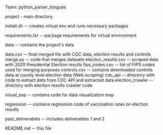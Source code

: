 Team: python_parser_tongues

project - main directory

install.sh -- creates virtual env and runs necessary packages

requirements.txt -- package requirements for virtual environment

data -- contains the project's data

data.csv -- final merged file with CDC data, election results and controls
merge.py -- code that merges datasets
election_results.csv -- scraped data with 2020 Presidential Election results
fips_codes.csv -- list of FIPS codes used for merging purposes
controls.csv -- contains downloaded controls data at county level
election data (Web scraping)
cdc_api -- directory with code to extract data from CDC API and extracted data
election_crawler -- directory with election results crawler code

visual_exp -- contains code for data visualization map

regression -- contains regression code of vaccination rates on election results

past_deliverables -- includes deliverables 1 and 2

README.md -- this file
